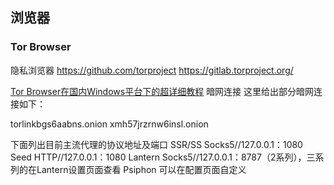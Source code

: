 
## 浏览器
### Tor Browser
隐私浏览器
https://github.com/torproject
https://gitlab.torproject.org/

[Tor Browser在国内Windows平台下的超详细教程](http://www.txtba.cn/rizhi/34.html)
暗网连接
这里给出部分暗网连接如下：

torlinkbgs6aabns.onion
xmh57jrzrnw6insl.onion

下面列出目前主流代理的协议地址及端口
SSR/SS          Socks5//127.0.0.1：1080
Seed            HTTP//127.0.0.1：1080
Lantern         Socks5//127.0.0.1：8787（2系列），三系列的在Lantern设置页面查看
Psiphon         可以在配置页面自定义
